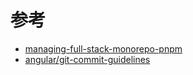 # 参考

- [managing-full-stack-monorepo-pnpm](https://blog.logrocket.com/managing-full-stack-monorepo-pnpm)
- [angular/git-commit-guidelines](https://github.com/angular/angular.js/blob/master/DEVELOPERS.md#-git-commit-guidelines)